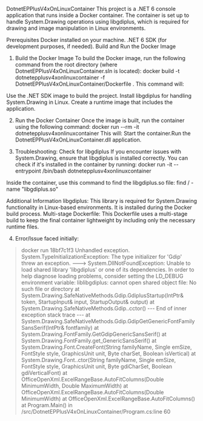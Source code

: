 DotnetEPPlusV4xOnLinuxContainer
This project is a .NET 6 console application that runs inside a Docker container. The container is set up to handle System.Drawing operations using libgdiplus, which is required for drawing and image manipulation in Linux environments.

Prerequisites
Docker installed on your machine.
.NET 6 SDK (for development purposes, if needed).
Build and Run the Docker Image

1. Build the Docker Image
To build the Docker image, run the following command from the root directory (where DotnetEPPlusV4xOnLinuxContainer.sln is located):
docker build -t dotnetepplusv4xonlinuxcontainer -f DotnetEPPlusV4xOnLinuxContainer/Dockerfile .
This command will:

Use the .NET SDK image to build the project.
Install libgdiplus for handling System.Drawing in Linux.
Create a runtime image that includes the application.

2. Run the Docker Container
Once the image is built, run the container using the following command:
docker run --rm -it dotnetepplusv4xonlinuxcontainer
This will:
Start the container.Run the DotnetEPPlusV4xOnLinuxContainer.dll application.

3. Troubleshooting: Check for libgdiplus
If you encounter issues with System.Drawing, ensure that libgdiplus is installed correctly. You can check if it's installed in the container by running:
docker run -it --entrypoint /bin/bash dotnetepplusv4xonlinuxcontainer

Inside the container, use this command to find the libgdiplus.so file:
find / -name "libgdiplus.so"

Additional Information
libgdiplus: This library is required for System.Drawing functionality in Linux-based environments. It is installed during the Docker build process.
Multi-stage Dockerfile: This Dockerfile uses a multi-stage build to keep the final container lightweight by including only the necessary runtime files.


4. Error/Issue faced initially:
>docker run 18bf7c1f3
Unhandled exception. System.TypeInitializationException: The type initializer for 'Gdip' threw an exception.
 ---> System.DllNotFoundException: Unable to load shared library 'libgdiplus' or one of its dependencies. In order to help diagnose loading problems, consider setting the LD_DEBUG environment variable: liblibgdiplus: cannot open shared object file: No such file or directory
   at System.Drawing.SafeNativeMethods.Gdip.GdiplusStartup(IntPtr& token, StartupInput& input, StartupOutput& output)
   at System.Drawing.SafeNativeMethods.Gdip..cctor()
   --- End of inner exception stack trace ---
   at System.Drawing.SafeNativeMethods.Gdip.GdipGetGenericFontFamilySansSerif(IntPtr& fontfamily)
   at System.Drawing.FontFamily.GetGdipGenericSansSerif()
   at System.Drawing.FontFamily.get_GenericSansSerif()
   at System.Drawing.Font.CreateFont(String familyName, Single emSize, FontStyle style, GraphicsUnit unit, Byte charSet, Boolean isVertical)
   at System.Drawing.Font..ctor(String familyName, Single emSize, FontStyle style, GraphicsUnit unit, Byte gdiCharSet, Boolean gdiVerticalFont)
   at OfficeOpenXml.ExcelRangeBase.AutoFitColumns(Double MinimumWidth, Double MaximumWidth)
   at OfficeOpenXml.ExcelRangeBase.AutoFitColumns(Double MinimumWidth)
   at OfficeOpenXml.ExcelRangeBase.AutoFitColumns()
   at Program.Main() in /src/DotnetEPPlusV4xOnLinuxContainer/Program.cs:line 60
>
>
